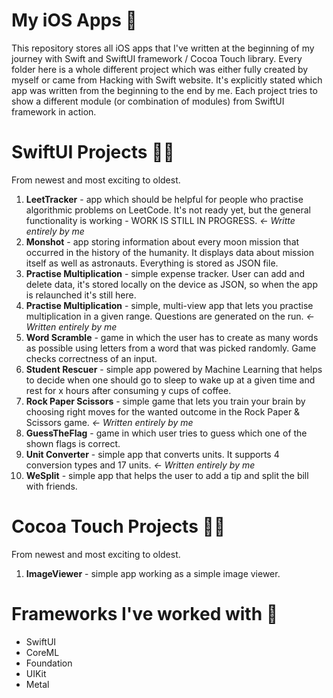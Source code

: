 # My iOS Apps 📱

This repository stores all iOS apps that I've written at the beginning of my journey with Swift and SwiftUI framework / Cocoa Touch library. Every folder here is a whole different
project which was either fully created by myself or came from Hacking with Swift website. It's explicitly stated which app was written from the beginning to the end by me. Each project tries to show a different module (or combination of modules) from SwiftUI framework in action. 

# SwiftUI Projects 👨‍💻

From newest and most exciting to oldest.

1. **LeetTracker** - app which should be helpful for people who practise algorithmic problems on LeetCode. It's not ready yet, but the general functionality is working - WORK IS STILL IN PROGRESS. *<- Writte entirely by me* 
1. **Monshot** - app storing information about every moon mission that occurred in the history of the humanity. It displays data about mission itself as well as astronauts. Everything is stored as JSON file.
2. **Practise Multiplication** - simple expense tracker. User can add and delete data, it's stored locally on the device as JSON, so when the app is relaunched it's still here.
3. **Practise Multiplication** - simple, multi-view app that lets you practise multiplication in a given range. Questions are generated on the run. *<- Written entirely by me*
4. **Word Scramble** - game in which the user has to create as many words as possible using letters from a word that was picked randomly. Game checks correctness of an input.
5. **Student Rescuer** - simple app powered by Machine Learning that helps to decide when one should go to sleep to wake up at a given time and rest for x hours after consuming y cups of coffee.
6. **Rock Paper Scissors** - simple game that lets you train your brain by choosing right moves for the wanted outcome in the Rock Paper & Scissors game. *<- Written entirely by me*
7. **GuessTheFlag** - game in which user tries to guess which one of the shown flags is correct.
8. **Unit Converter** - simple app that converts units. It supports 4 conversion types and 17 units. *<- Written entirely by me*
9. **WeSplit** - simple app that helps the user to add a tip and split the bill with friends.

# Cocoa Touch Projects 👩‍💻

From newest and most exciting to oldest.

1. **ImageViewer** - simple app working as a simple image viewer.

# Frameworks I've worked with 🤖

- SwiftUI
- CoreML
- Foundation
- UIKit
- Metal
